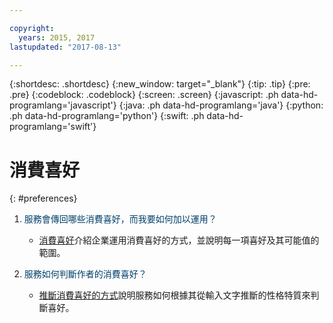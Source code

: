 ```yaml
---

copyright:
  years: 2015, 2017
lastupdated: "2017-08-13"

---
```


{:shortdesc: .shortdesc}
{:new_window: target="_blank"}
{:tip: .tip}
{:pre: .pre}
{:codeblock: .codeblock}
{:screen: .screen}
{:javascript: .ph data-hd-programlang='javascript'}
{:java: .ph data-hd-programlang='java'}
{:python: .ph data-hd-programlang='python'}
{:swift: .ph data-hd-programlang='swift'}

# 消費喜好
{: #preferences}

1.  <span style="color:#003F69">服務會傳回哪些消費喜好，而我要如何加以運用？</span>

    -   [消費喜好](/docs/services/personality-insights/preferences.html)介紹企業運用消費喜好的方式，並說明每一項喜好及其可能值的範圍。

1.  <span style="color:#003F69">服務如何判斷作者的消費喜好？</span>

    -   [推斷消費喜好的方式](/docs/services/personality-insights/science.html#researchInferPrefs)說明服務如何根據其從輸入文字推斷的性格特質來判斷喜好。
